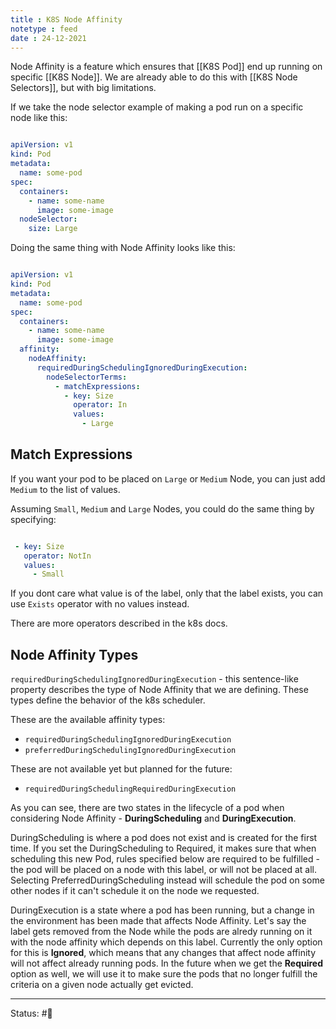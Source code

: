 ```yaml
---
title : K8S Node Affinity
notetype : feed
date : 24-12-2021
---
```


Node Affinity is a feature which ensures that [[K8S Pod]] end up running on specific [[K8S Node]]. We are already able to do this with [[K8S Node Selectors]], but with big limitations.

If we take the node selector example of making a pod run on a specific node like this:

```yaml

apiVersion: v1
kind: Pod
metadata:
  name: some-pod
spec:
  containers:
    - name: some-name
      image: some-image
  nodeSelector:
    size: Large

```

Doing the same thing with Node Affinity looks like this:

```yaml

apiVersion: v1
kind: Pod
metadata:
  name: some-pod
spec:
  containers:
    - name: some-name
      image: some-image
  affinity:
    nodeAffinity:
      requiredDuringSchedulingIgnoredDuringExecution:
        nodeSelectorTerms:
          - matchExpressions:
            - key: Size
              operator: In
              values:
                - Large

```


## Match Expressions

If you want your pod to be placed on `Large` or `Medium` Node, you can just add `Medium` to the list of values.

Assuming `Small`, `Medium` and `Large` Nodes, you could do the same thing by specifying:

```yaml

 - key: Size
   operator: NotIn
   values:
     - Small

```

If you dont care what value is of the label, only that the label exists, you can use `Exists` operator with no values instead.

There are more operators described in the k8s docs.

## Node Affinity Types

`requiredDuringSchedulingIgnoredDuringExecution` - this sentence-like property describes the type of Node Affinity that we are defining. These types define the behavior of the k8s scheduler.

These are the available affinity types:

-   `requiredDuringSchedulingIgnoredDuringExecution`
-   `preferredDuringSchedulingIgnoredDuringExecution`

These are not available yet but planned for the future:

-   `requiredDuringSchedulingRequiredDuringExecution`
    

As you can see, there are two states in the lifecycle of a pod when considering Node Affinity - **DuringScheduling** and **DuringExecution**.

DuringScheduling is where a pod does not exist and is created for the first time. If you set the DuringScheduling to Required, it makes sure that when scheduling this new Pod, rules specified below are required to be fulfilled - the pod will be placed on a node with this label, or will not be placed at all. Selecting PreferredDuringScheduling instead will schedule the pod on some other nodes if it can't schedule it on the node we requested.

DuringExecution is a state where a pod has been running, but a change in the environment has been made that affects Node Affinity. Let's say the label gets removed from the Node while the pods are alredy running on it with the node affinity which depends on this label. Currently the only option for this is **Ignored**, which means that any changes that affect node affinity will not affect already running pods. In the future when we get the **Required** option as well, we will use it to make sure the pods that no longer fulfill the criteria on a given node actually get evicted.

-----

Status: #🌲 

